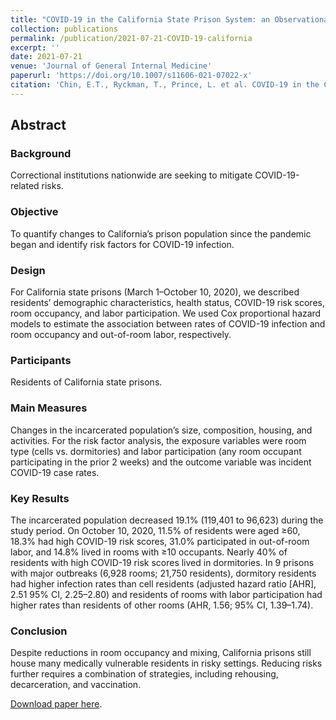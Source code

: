 ```yaml
---
title: "COVID-19 in the California State Prison System: an Observational Study of Decarceration, Ongoing Risks, and Risk Factors"
collection: publications
permalink: /publication/2021-07-21-COVID-19-california
excerpt: ''
date: 2021-07-21
venue: 'Journal of General Internal Medicine'
paperurl: 'https://doi.org/10.1007/s11606-021-07022-x'
citation: 'Chin, E.T., Ryckman, T., Prince, L. et al. COVID-19 in the California State Prison System: an Observational Study of Decarceration, Ongoing Risks, and Risk Factors. J GEN INTERN MED 36, 3096–3102 (2021). https://doi.org/10.1007/s11606-021-07022-x.'
---
```

## Abstract  
### Background
Correctional institutions nationwide are seeking to mitigate COVID-19-related risks.

### Objective
To quantify changes to California’s prison population since the pandemic began and identify risk factors for COVID-19 infection.

### Design
For California state prisons (March 1–October 10, 2020), we described residents’ demographic characteristics, health status, COVID-19 risk scores, room occupancy, and labor participation. We used Cox proportional hazard models to estimate the association between rates of COVID-19 infection and room occupancy and out-of-room labor, respectively.

### Participants
Residents of California state prisons.

### Main Measures
Changes in the incarcerated population’s size, composition, housing, and activities. For the risk factor analysis, the exposure variables were room type (cells vs. dormitories) and labor participation (any room occupant participating in the prior 2 weeks) and the outcome variable was incident COVID-19 case rates.

### Key Results
The incarcerated population decreased 19.1% (119,401 to 96,623) during the study period. On October 10, 2020, 11.5% of residents were aged ≥60, 18.3% had high COVID-19 risk scores, 31.0% participated in out-of-room labor, and 14.8% lived in rooms with ≥10 occupants. Nearly 40% of residents with high COVID-19 risk scores lived in dormitories. In 9 prisons with major outbreaks (6,928 rooms; 21,750 residents), dormitory residents had higher infection rates than cell residents (adjusted hazard ratio [AHR], 2.51 95% CI, 2.25–2.80) and residents of rooms with labor participation had higher rates than residents of other rooms (AHR, 1.56; 95% CI, 1.39–1.74).

### Conclusion
Despite reductions in room occupancy and mixing, California prisons still house many medically vulnerable residents in risky settings. Reducing risks further requires a combination of strategies, including rehousing, decarceration, and vaccination.

[Download paper here](https://doi.org/10.1007/s11606-021-07022-x).
